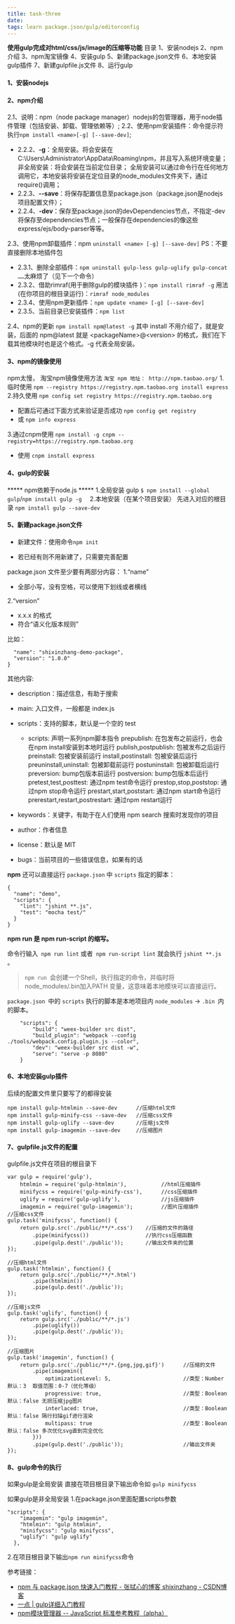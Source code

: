 ```yaml
---
title: task-three
date: 
tags: learn package.json/gulp/editorconfig
---
```

  **使用gulp完成对html/css/js/image的压缩等功能**
目录
1、安装nodejs
2、npm介绍
3、npm淘宝镜像
4、安装gulp
5、新建package.json文件
6、本地安装gulp插件
7、新建gulpfile.js文件
8、运行gulp

#### 1、安装nodejs
#### 2、npm介绍
2.1、说明：npm（node package manager）nodejs的包管理器，用于node插件管理（包括安装、卸载、管理依赖等）;
2.2、使用npm安装插件：命令提示符执行`npm install <name>[-g] [--save-dev]`;
* 2.2.2、**-g**：全局安装。将会安装在C:\Users\Administrator\AppData\Roaming\npm，并且写入系统环境变量；  非全局安装：将会安装在当前定位目录；  全局安装可以通过命令行在任何地方调用它，本地安装将安装在定位目录的node_modules文件夹下，通过require()调用；
* 2.2.3、**--save**：将保存配置信息至package.json（package.json是nodejs项目配置文件）；
* 2.2.4、**-dev**：保存至package.json的devDependencies节点，不指定-dev将保存至dependencies节点；一般保存在dependencies的像这些express/ejs/body-parser等等。

2.3、使用npm卸载插件：npm `uninstall <name> [-g] [--save-dev]`  PS：不要直接删除本地插件包
* 2.3.1、删除全部插件：`npm uninstall gulp-less gulp-uglify gulp-concat ……`太麻烦了（见下一个命令）
* 2.3.2、借助rimraf(用于删除gulp的模块插件 )：`npm install rimraf -g` 
用法(在你项目的根目录运行)：`rimraf node_modules`
* 2.3.4、使用npm更新插件：`npm update <name> [-g] [--save-dev]`
* 2.3.5、当前目录已安装插件：`npm list`

2.4、npm的更新
`npm install npm@latest -g`
其中 install 不用介绍了，就是安装，后面的 npm@latest 就是 \<packageName\>@\<version\> 的格式，我们在下载其他模块时也是这个格式。-g 代表全局安装。
#### 3、npm的镜像使用
npm太慢， 淘宝npm镜像使用方法
`淘宝 npm 地址： http://npm.taobao.org/`
1.临时使用
`npm --registry https://registry.npm.taobao.org install express`
2.持久使用
`npm config set registry https://registry.npm.taobao.org`
* 配置后可通过下面方式来验证是否成功 
`npm config get registry`
* 或 
`npm info express`

3.通过cnpm使用
`npm install -g cnpm --registry=https://registry.npm.taobao.org`
* 使用 
`cnpm install express`

#### 4、gulp的安装
***** npm依赖于node.js *****
1.全局安装 gulp
`$ npm install --global gulp`/`npm install gulp -g  ` 
2.本地安装（在某个项目安装）
先进入对应的根目录
`npm install gulp --save-dev `

#### 5、新建package.json文件

* 新建文件：使用命令`npm init`

* 若已经有则不用新建了，只需要完善配置

package.json 文件至少要有两部分内容：
1.“name” 
* 全部小写，没有空格，可以使用下划线或者横线

2.“version” 
* x.x.x 的格式
* 符合“语义化版本规则”



比如：
```{
  "name": "shixinzhang-demo-package",
  "version": "1.0.0"
}
```

其他内容:
* description：描述信息，有助于搜索
* main: 入口文件，一般都是 index.js
* scripts：支持的脚本，默认是一个空的 test

    * scripts: 声明一系列npm脚本指令
    prepublish: 在包发布之前运行，也会在npm install安装到本地时运行
    publish,postpublish: 包被发布之后运行
    preinstall: 包被安装前运行
    install,postinstall: 包被安装后运行
    preuninstall,uninstall: 包被卸载前运行
    postuninstall: 包被卸载后运行
    preversion: bump包版本前运行
    postversion: bump包版本后运行
    pretest,test,posttest: 通过npm test命令运行
    prestop,stop,poststop: 通过npm stop命令运行
    prestart,start,poststart: 通过npm start命令运行
    prerestart,restart,postrestart: 通过npm restart运行

* keywords：关键字，有助于在人们使用 npm search 搜索时发现你的项目
* author：作者信息
* license：默认是 MIT
* bugs：当前项目的一些错误信息，如果有的话

**npm** 还可以直接运行 `package.json` 中 `scripts` 指定的脚本：
```
{
  "name": "demo",
  "scripts": {
    "lint": "jshint **.js",
    "test": "mocha test/"
  }
}
```
**npm run 是 npm run-script 的缩写。**

命令行输入` npm run lint` 或者` npm run-script lint` 就会执行 `jshint **.js `。


>`npm run `会创建一个Shell，执行指定的命令，并临时将node_modules/.bin加入PATH 变量，这意味着本地模块可以直接运行。


`package.json `中的 `scripts` 执行的脚本是本地项目内 `node_modules` -> `.bin `内的脚本。
```
    "scripts": {
        "build": "weex-builder src dist",
        "build_plugin": "webpack --config ./tools/webpack.config.plugin.js --color",
        "dev": "weex-builder src dist -w",
        "serve": "serve -p 8080"
    }
```


#### 6、本地安装gulp插件
后续的配置文件里只要写了的都得安装
```
npm install gulp-htmlmin --save-dev      //压缩html文件
npm install gulp-minify-css --save-dev   //压缩css文件
npm install gulp-uglify --save-dev       //压缩js文件
npm install gulp-imagemin --save-dev     //压缩图片
```

#### 7、gulpfile.js文件的配置
gulpfile.js文件在项目的根目录下
```
var gulp = require('gulp'),
    htmlmin = require('gulp-htmlmin'),           //html压缩插件
    minifycss = require('gulp-minify-css'),      //css压缩插件
    uglify = require('gulp-uglify'),             //js压缩插件
    imagemin = require('gulp-imagemin');         //图片压缩插件
//压缩css文件
gulp.task('minifycss', function() {
    return gulp.src('./public/**/*.css')    //压缩的文件的路径
        .pipe(minifycss())                  //执行css压缩函数 
        .pipe(gulp.dest('./public'));       //输出文件夹的位置  
});

//压缩html文件
gulp.task('htmlmin', function() {
    return gulp.src('./public/**/*.html')    
        .pipe(htmlmin())                     
        .pipe(gulp.dest('./public'));        
});

//压缩js文件
gulp.task('uglify', function() {
    return gulp.src('./public/**/*.js')       
        .pipe(uglify())                       
        .pipe(gulp.dest('./public'));         
});

//压缩图片
gulp.task('imagemin', function() {
    return gulp.src('./public/**/*.{png,jpg,gif}')      //压缩的文件
        .pipe(imagemin({
            optimizationLevel: 5,                       //类型：Number  默认：3  取值范围：0-7（优化等级）
            progressive: true,                          //类型：Boolean 默认：false 无损压缩jpg图片
            interlaced: true,                           //类型：Boolean 默认：false 隔行扫描gif进行渲染
            multipass: true                             //类型：Boolean 默认：false 多次优化svg直到完全优化
        }))                   
        .pipe(gulp.dest('./public'));                   //输出文件夹
});
```
#### 8、gulp命令的执行
如果gulp是全局安装
直接在项目根目录下输出命令如 `gulp minifycss`
                          
如果gulp是非全局安装
1.在package.json里面配置scripts参数
```
"scripts": {
    "imagemin": "gulp imagemin",
    "htmlmin": "gulp htmlmin",
    "minifycss": "gulp minifycss",
    "uglify": "gulp uglify"
  },
```
2.在项目根目录下输出`npm run minifycss`命令

参考链接：
* [npm 与 package.json 快速入门教程 - 张拭心的博客 shixinzhang - CSDN博客](https://blog.csdn.net/u011240877/article/details/76582670#packagejson-的内容)
* [一点 | gulp详细入门教程](http://www.ydcss.com/archives/18)
* [npm模块管理器 -- JavaScript 标准参考教程（alpha）](http://javascript.ruanyifeng.com/nodejs/npm.html#toc6)
